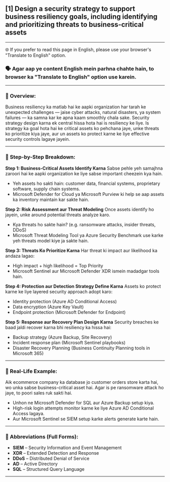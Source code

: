 ## [1] Design a security strategy to support business resiliency goals, including identifying and prioritizing threats to business-critical assets

---

🌐 If you prefer to read this page in English, please use your browser's "Translate to English" option.

### 🗣️ Agar aap ye content English mein parhna chahte hain, to browser ka "Translate to English" option use karein.

---

### 🔹 Overview:

Business resiliency ka matlab hai ke aapki organization har tarah ke unexpected challenges — jaise cyber attacks, natural disasters, ya system failures — ka samna kar ke apna kaam smoothly chala sake. Security strategy design karna ek central hissa hota hai is resiliency ke liye. Is strategy ka goal hota hai ke critical assets ko pehchana jaye, unke threats ko prioritize kiya jaye, aur un assets ko protect karne ke liye effective security controls lagaye jayein.

---

### 🔹 Step-by-Step Breakdown:

**Step 1: Business-Critical Assets Identify Karna**
Sabse pehle yeh samajhna zaroori hai ke aapki organization ke liye sabse important cheezein kya hain.

* Yeh assets ho sakti hain: customer data, financial systems, proprietary software, supply chain systems.
* Microsoft Defender for Cloud ya Microsoft Purview ki help se aap assets ka inventory maintain kar sakte hain.

**Step 2: Risk Assessment aur Threat Modeling**
Once assets identify ho jayein, unke around potential threats analyze karo.

* Kya threats ho sakte hain? (e.g. ransomware attacks, insider threats, DDoS)
* Microsoft Threat Modeling Tool ya Azure Security Benchmark use karke yeh threats model kiye ja sakte hain.

**Step 3: Threats Ko Prioritize Karna**
Har threat ki impact aur likelihood ka andaza lagao:

* High impact + high likelihood = Top Priority
* Microsoft Sentinel aur Microsoft Defender XDR ismein madadgar tools hain.

**Step 4: Protection aur Detection Strategy Define Karna**
Assets ko protect karne ke liye layered security approach adopt karo:

* Identity protection (Azure AD Conditional Access)
* Data encryption (Azure Key Vault)
* Endpoint protection (Microsoft Defender for Endpoint)

**Step 5: Response aur Recovery Plan Design Karna**
Security breaches ke baad jaldi recover karna bhi resiliency ka hissa hai:

* Backup strategy (Azure Backup, Site Recovery)
* Incident response plan (Microsoft Sentinel playbooks)
* Disaster Recovery Planning (Business Continuity Planning tools in Microsoft 365)

---

### 🔹 Real-Life Example:

Aik ecommerce company ka database jo customer orders store karta hai, wo unka sabse business-critical asset hai. Agar is pe ransomware attack ho jaye, to poori sales ruk sakti hai.

* Unhon ne Microsoft Defender for SQL aur Azure Backup setup kiya.
* High-risk login attempts monitor karne ke liye Azure AD Conditional Access lagaya.
* Aur Microsoft Sentinel se SIEM setup karke alerts generate karte hain.

---

### 🔹 Abbreviations (Full Forms):

* **SIEM** – Security Information and Event Management
* **XDR** – Extended Detection and Response
* **DDoS** – Distributed Denial of Service
* **AD** – Active Directory
* **SQL** – Structured Query Language

---

